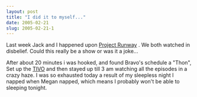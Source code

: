 ```yaml
---
layout: post
title: "I did it to myself..."
date: 2005-02-21
slug: 2005-02-21-1
---
```


Last week Jack and I happened upon  [Project Runway](http://www.bravotv.com/Project_Runway/) .  We both watched in disbelief.  Could this really be a show or was it a joke...

After about 20 minutes i was hooked, and found Bravo&apos;s schedule a &quot;Thon&quot;, Set up the   [TIVO](http://www.tivo.com)  and then stayed up till 3 am watching all the episodes in a crazy haze.  I was so exhausted today a result of my sleepless night I napped when Megan napped, which means I probably won&apos;t be  able to sleeping tonight.

